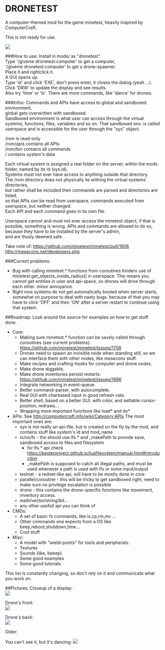 DRONETEST
=========

A computer-themed mod for the game minetest, heavily inspired by ComputerCraft.

This is not ready for use.

<img src="http://dunkelraum.net/share/screen4.png"/>

###How to use:
Install in mods/ as "dronetest".  
Type '/giveme dronetest:computer' to get a computer,  
'/giveme dronetest:computer' to get a drone-spawner.  
Place it and rightclick it.   
A GUI opens up.   
Type 'id' and click 'EXE', don't press enter, it closes the dialog (yeah ...).  
Click 'DRW' to update the display and see results.  
Also try 'time' or 'ls'. There are more commands, like 'dance' for drones.

###Infos:
Commands and APIs have access to global and sandboxed environment,  
global gets overwritten with sandboxed.  
Sandboxed environment is what user can access through the virtual systems, 
functions, files, variables and so on. 
That sandboxed env. is called userspace and is accessible for the user through the "sys" object. 

/rom is read-only  
/rom/apis contains all APIs  
/rom/bin contains all commands  
/ contains system's data  

Each virtual system is assigned a real folder on the server, within the mods folder, named by its id (sys.id).  
Systems must not ever have access to anything outside that directory.  
The /rom directory does not physically lie withing the virtual systems' directories,   
but rather shall be included then commands are parsed and directories are listed,   
so that APIs can be read from userspace, commands executed from userspace, but neither changed.  
Each API and each command goes in its own file.

Userspace cannot and must not ever access the minetest object, if that is possible, something is wrong.
APIs and commands are allowed to do so, because they have to be installed by the server's admin,  
and are thusly deemed safe.

Take note of:
https://github.com/minetest/minetest/pull/1606
http://mesecons.net/developers.php

###Current problems:
- Bug with calling minetest.* functions from coroutines hinders use of minetest.get_objects_inside_radius() in userspace.
This means you cannot get entities in user and api-space, so drones will drive through each other. minor annoyance.
- Right now systems do not get automatically booted when server starts, somewhat on purpose to deal with nasty bugs.
because of that you may have to click 'OFF' and then 'ON' after a server restart to continue using that system.


##Roadmap:
Look around the source for examples on how to get stuff done.  
- Core:
  - Making sure minetest.* function can be savely called through coroutines (see current problems): https://github.com/minetest/minetest/issues/1709
  - Drones need to spawn an invisible node when standing still, so we can interface them with other nodes, like mesecons stuff.
  - Make recipes and crafting-hooks for computer and drone nodes.
  - Make drone diggable.
  - Make drone inventories persist restarts: https://github.com/minetest/minetest/issues/1696
  - Integrate networking in event-queue.
  - Better command-parser, with autocomplete.
  - Real GUI with charbased input in good refresh-rate.
  - Better shell, based on a better GUI. with color, and settable cursor-position, redraws...
  - Wrapping more important functions like load* and do*
- APIs:
See http://computercraft.info/wiki/Category:APIs
The most important ones are:
  - sys is not really an api-file, but is created on the fly by the mod, and contains stuff like system's id and mod_name
  - io/os/fs - the should use lfs.* and _makePath to provide save, sandboxed access to files and filesystem
    - for lfs.* api check https://keplerproject.github.io/luafilesystem/manual.html#introduction
    - _makePath is supposed to catch all illegal paths, and must be used whenever a path is used with lfs or some input/output
  - testnet - a rednet-like api, will have to be mostly done in core
  - parallel/coroutine - this will be tricky to get sandboxed right, need to make sure no privilege escalation is possible
  - drone - this contains the drone-specific functions like movement, inventory access.
  - math/vector/string/bit... 
  - any other usefull api you can think of
- CMDs:
  - A set of basic fs commands, like ls,cp,rm,mv ...
  - Other commands one expects from a OS like beep,reboot,shutdown,time...
  - Cool stuff
- Misc:
  - A model with "wield-points" for tools and peripherals.
  - Textures
  - Sounds (like, beeep)
  - Some good examples
  - Some good tutorials

This list is constantly changing, so don't rely on it and communicate what you work on.
  
  
  
##Pictures:
Closeup of a display:  
<img src="http://dunkelraum.net/share/screen5.png"/>  

Drone's front:  
<img src="http://dunkelraum.net/share/screen7.png"/>  

Drone's back:  
<img src="http://dunkelraum.net/share/screen6.png"/>  


Older:

You can't see it, but it's dancing:
<img src="http://dunkelraum.net/share/screen3.png"/>
